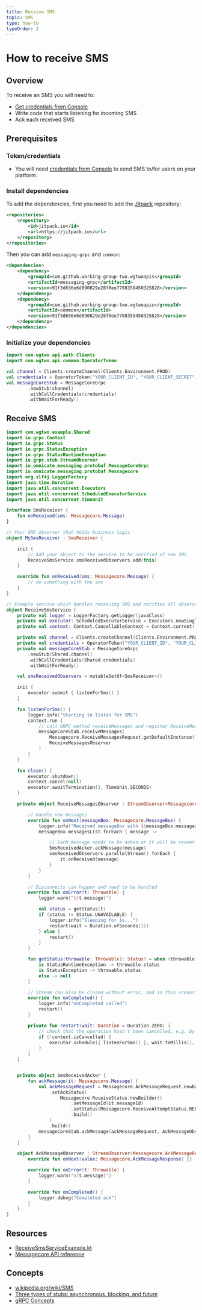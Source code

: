 ```yaml
---
title: Receive SMS
topic: SMS
type: how-to
typeOrder: 2
---
```


# How to receive SMS

## Overview

To receive an SMS you will need to:
* [Get credentials from Console](https://console.wgtwo.com/api-keys-redirect)
* Write code that starts listening for incoming SMS
* Ack each received SMS

## Prerequisites

### Token/credentials
* You will need [credentials from Console](https://console.wgtwo.com/api-keys-redirect) to send SMS to/for users on your platform.

### Install dependencies

To add the dependencies, first you need to add the [Jitpack](https://jitpack.io) repository:
```xml
<repositories>
    <repository>
        <id>jitpack.io</id>
        <url>https://jitpack.io</url>
    </repository>
</repositories>
```

Then you can add `messaging-grpc` and `common`:

```xml
<dependencies>
    <dependency>
        <groupId>com.github.working-group-two.wgtwoapis</groupId>
        <artifactId>messaging-grpc</artifactId>
        <version>91f3d656e6d890829e28f0ee7788359450325828</version>
    </dependency>
    <dependency>
        <groupId>com.github.working-group-two.wgtwoapis</groupId>
        <artifactId>common</artifactId>
        <version>91f3d656e6d890829e28f0ee7788359450325828</version>
    </dependency>
</dependencies>
```

### Initialize your dependencies
```kotlin
import com.wgtwo.api.auth.Clients
import com.wgtwo.api.common.OperatorToken

val channel = Clients.createChannel(Clients.Environment.PROD)
val credentials = OperatorToken("YOUR_CLIENT_ID", "YOUR_CLIENT_SECRET")
val messageCoreStub = MessageCoreGrpc
        .newStub(channel)
        .withCallCredentials(credentials)
        .withWaitForReady()
```

## Receive SMS
```kotlin
import com.wgtwo.example.Shared
import io.grpc.Context
import io.grpc.Status
import io.grpc.StatusException
import io.grpc.StatusRuntimeException
import io.grpc.stub.StreamObserver
import io.omnicate.messaging.protobuf.MessageCoreGrpc
import io.omnicate.messaging.protobuf.Messagecore
import org.slf4j.LoggerFactory
import java.time.Duration
import java.util.concurrent.Executors
import java.util.concurrent.ScheduledExecutorService
import java.util.concurrent.TimeUnit

interface SmsReceiver {
    fun onReceived(sms: Messagecore.Message)
}

// Your SMS observer that holds business logic
object MySmsReceiver : SmsReceiver {

    init {
        // Add your object to the service to be notified of new SMS
        ReceiveSmsService.smsReceivedObservers.add(this)
    }

    override fun onReceived(sms: Messagecore.Message) {
        // do something with the sms
    }
}

// Example service which handles receiving SMS and notifies all observers, like MySmsReceiver
object ReceiveSmsService {
    private val logger = LoggerFactory.getLogger(javaClass)
    private val executor: ScheduledExecutorService = Executors.newSingleThreadScheduledExecutor()
    private val context: Context.CancellableContext = Context.current().withCancellation()

    private val channel = Clients.createChannel(Clients.Environment.PROD)
    private val credentials = OperatorToken("YOUR_CLIENT_ID", "YOUR_CLIENT_SECRET")
    private val messageCoreStub = MessageCoreGrpc
        .newStub(Shared.channel)
        .withCallCredentials(Shared.credentials)
        .withWaitForReady()

    val smsReceivedObservers = mutableSetOf<SmsReceiver>()

    init {
        executor.submit { listenForSms() }
    }

    fun listenForSms() {
        logger.info("Starting to listen for SMS")
        context.run {
            // call GRPC method receiveMessages and register ReceiveMessagesObserver
            messageCoreStub.receiveMessages(
                Messagecore.ReceiveMessagesRequest.getDefaultInstance(),
                ReceiveMessagesObserver
            )
        }
    }

    fun close() {
        executor.shutdown()
        context.cancel(null)
        executor.awaitTermination(1, TimeUnit.SECONDS)
    }

    private object ReceiveMessagesObserver : StreamObserver<Messagecore.MessageBox> {

        // Handle new messages
        override fun onNext(messageBox: Messagecore.MessageBox) {
            logger.info("Received messageBox with ${messageBox.messagesList.size} messages")
            messageBox.messagesList.forEach { message ->

                // Each message needs to be acked or it will be resent
                SmsReceivedAcker.ackMessage(message)
                smsReceivedObservers.parallelStream().forEach {
                    it.onReceived(message)
                }
            }
        }

        // Disconnects can happen and need to be handled
        override fun onError(t: Throwable) {
            logger.warn("${t.message}")

            val status = getStatus(t)
            if (status != Status.UNAVAILABLE) {
                logger.info("Sleeping for 1s...")
                restart(wait = Duration.ofSeconds(1))
            } else {
                restart()
            }
        }

        fun getStatus(throwable: Throwable): Status? = when (throwable) {
            is StatusRuntimeException -> throwable.status
            is StatusException -> throwable.status
            else -> null
        }

        // Stream can also be closed without error, and in this scenario you should also reconnect
        override fun onCompleted() {
            logger.info("onCompleted called")
            restart()
        }

        private fun restart(wait: Duration = Duration.ZERO) {
            // check that the operation hasn't been cancelled, e.g. by the server shutting down
            if (!context.isCancelled) {
                executor.schedule({ listenForSms() }, wait.toMillis(), TimeUnit.MILLISECONDS)
            }
        }
    }


    private object SmsReceivedAcker {
        fun ackMessage(it: Messagecore.Message) {
            val ackMessageRequest = Messagecore.AckMessageRequest.newBuilder()
                .setAckStatus(
                    Messagecore.ReceiveStatus.newBuilder()
                        .setMessageId(it.messageId)
                        .setStatus(Messagecore.ReceiveAttemptStatus.RECEIVE_OK)
                        .build()
                )
                .build()
            messageCoreStub.ackMessage(ackMessageRequest, AckMessageObserver)
        }
    }

    object AckMessageObserver : StreamObserver<Messagecore.AckMessageResponse> {
        override fun onNext(value: Messagecore.AckMessageResponse) {}

        override fun onError(t: Throwable) {
            logger.warn("${t.message}")
        }

        override fun onCompleted() {
            logger.debug("Completed ack")
        }
    }
}
```

## Resources
* [ReceiveSmsServiceExample.kt](https://github.com/working-group-two/wgtwo-kotlin-code-snippets/blob/master/src/main/kotlin/com/wgtwo/example/receivesms/ReceiveSmsServiceExample.kt)
* [Messagecore API reference](https://github.com/working-group-two/wgtwoapis/blob/master/wgtwo/messaging/messagecore.proto)

## Concepts
* [wikipedia.org/wiki/SMS](https://en.wikipedia.org/wiki/SMS)
* [Three types of stubs: asynchronous, blocking, and future](https://grpc.io/docs/reference/java/generated-code/)
* [gRPC Concepts](https://grpc.io/docs/guides/concepts/)
